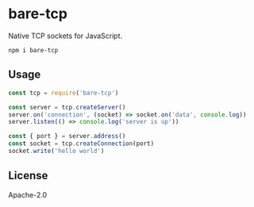 # bare-tcp

Native TCP sockets for JavaScript.

```
npm i bare-tcp
```

## Usage

``` js
const tcp = require('bare-tcp')

const server = tcp.createServer()
server.on('connection', (socket) => socket.on('data', console.log))
server.listen(() => console.log('server is up'))

const { port } = server.address()
const socket = tcp.createConnection(port)
socket.write('hello world')
```

## License

Apache-2.0
